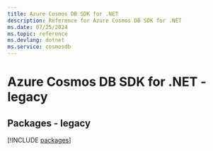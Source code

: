 ```yaml
---
title: Azure Cosmos DB SDK for .NET
description: Reference for Azure Cosmos DB SDK for .NET
ms.date: 07/25/2024
ms.topic: reference
ms.devlang: dotnet
ms.service: cosmosdb
---
```

# Azure Cosmos DB SDK for .NET - legacy
## Packages - legacy
[!INCLUDE [packages](cosmos-db-index.md)]